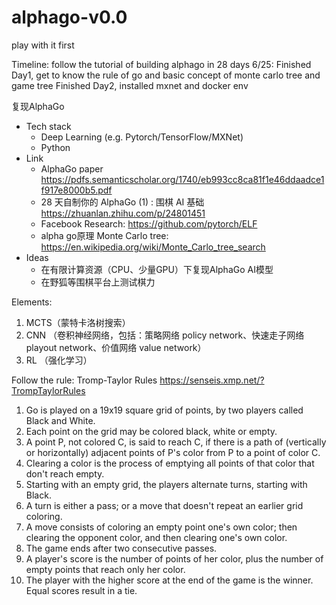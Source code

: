 # alphago-v0.0
play with it first

Timeline:
follow the tutorial of building alphago in 28 days
6/25: 
Finished Day1, get to know the rule of go and basic concept of monte carlo tree and game tree
Finished Day2, installed mxnet and docker env

复现AlphaGo
- Tech stack
  - Deep Learning (e.g. Pytorch/TensorFlow/MXNet)
  - Python
- Link
  - AlphaGo paper https://pdfs.semanticscholar.org/1740/eb993cc8ca81f1e46ddaadce1f917e8000b5.pdf
  - 28 天自制你的 AlphaGo (1) : 围棋 AI 基础 https://zhuanlan.zhihu.com/p/24801451
  - Facebook Research: https://github.com/pytorch/ELF
  - alpha go原理 Monte Carlo tree: https://en.wikipedia.org/wiki/Monte_Carlo_tree_search
- Ideas
  - 在有限计算资源（CPU、少量GPU）下复现AlphaGo AI模型
  - 在野狐等围棋平台上测试棋力

Elements:
1. MCTS（蒙特卡洛树搜索）
2. CNN （卷积神经网络，包括：策略网络 policy network、快速走子网络 playout network、价值网络 value network）
3. RL （强化学习）

Follow the rule: Tromp-Taylor Rules
https://senseis.xmp.net/?TrompTaylorRules
1. Go is played on a 19x19 square grid of points, by two players called Black and White.
2. Each point on the grid may be colored black, white or empty.
3. A point P, not colored C, is said to reach C, if there is a path of (vertically or horizontally) adjacent points of P's color from P to a point of color C.
4. Clearing a color is the process of emptying all points of that color that don't reach empty.
5. Starting with an empty grid, the players alternate turns, starting with Black.
6. A turn is either a pass; or a move that doesn't repeat an earlier grid coloring.
7. A move consists of coloring an empty point one's own color; then clearing the opponent color, and then clearing one's own color.
8. The game ends after two consecutive passes.
9. A player's score is the number of points of her color, plus the number of empty points that reach only her color.
10. The player with the higher score at the end of the game is the winner. Equal scores result in a tie.